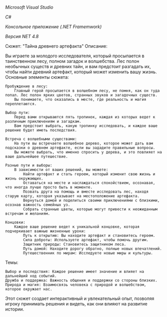 *Microsoft Visual Studio* 

*C#*

*Консольное приложение (.NET Framemwork)*

*Версия NET 4.8*

Сюжет: "Тайна древнего артефакта"
Описание:

Вы играете за молодого исследователя, который просыпается в таинственном лесу, полном загадок и волшебства. Лес полон необычных существ и древних тайн, и вам предстоит разгадать их, чтобы найти древний артефакт, который может изменить вашу жизнь.
Основные элементы сюжета:

    Пробуждение в лесу:
        Главный герой просыпается в волшебном лесу, не помня, как он туда попал. Лес полон ярких цветов, странных звуков и загадочных существ.
        Вы понимаете, что оказались в месте, где реальность и магия переплетаются.

    Выбор пути:
        Перед вами открываются пять тропинок, каждая из которых ведет к различным приключениям и загадкам.
        Вам предстоит выбрать, какую тропинку исследовать, и каждое ваше решение будет иметь последствия.

    Встреча с волшебными существами:
        На пути вы встречаете волшебное дерево, которое может дать вам подсказки о древнем артефакте, если вы зададите правильные вопросы.
        Вы можете выбрать, что именно спросить у дерева, и это повлияет на ваше дальнейшее путешествие.

    Разные пути и выборы:
        В зависимости от ваших решений, вы можете:
            Найти артефакт и стать героем, который изменит свою жизнь и жизнь окружающих.
            Оставаться на месте и наслаждаться спокойствием, осознавая, что иногда лучше просто быть в моменте.
            Позвать друга на помощь и вместе исследовать лес, находя старую карту, которая указывает на местоположение артефакта.
            Вернуться домой и поделиться своими приключениями с близкими, осознав важность семейных уз.
            Собрать странные цветы, которые могут привести к неожиданным встречам и желаниям.

    Концовки:
        Каждое ваше решение ведет к уникальной концовке, которая подчеркивает важные жизненные уроки:
            Путь к открытию: Вы находите артефакт и становитесь героем.
            Сила доброты: Используете артефакт, чтобы помочь другим.
            Защитник природы: Становитесь защитником леса.
            Путь домой: Находите дорогу обратно, полные новых впечатлений.
            Путешественник по мирам: Исследуете новые миры и культуры.

Темы:

    Выбор и последствия: Каждое решение имеет значение и влияет на дальнейший ход событий.
    Дружба и поддержка: Важность общения и поддержки со стороны близких.
    Природа и магия: Взаимосвязь человека с природой и волшебством, которое окружает нас.

Этот сюжет создает интерактивный и увлекательный опыт, позволяя игроку принимать решения и видеть, как они влияют на развитие истории.

